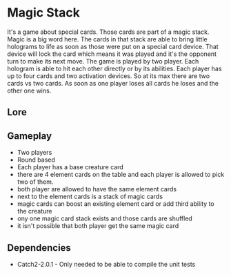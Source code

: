 # Magic Stack

It's a game about special cards. Those cards are part of a magic stack. Magic is a big word here.
The cards in that stack are able to bring little holograms to life as soon as those were put on a special
card device. That device will lock the card which means it was played and it's the opponent turn to make 
its next move. The game is played by two player. Each hologram is able to hit each other directly or by
its abilities. Each player has up to four cards and two activation devices. So at its max there are two cards
vs two cards. As soon as one player loses all cards he loses and the other one wins.

## Lore

## Gameplay

* Two players
* Round based
* Each player has a base creature card
* there are 4 element cards on the table and each player is allowed to pick two of them. 
* both player are allowed to have the same element cards
* next to the element cards is a stack of magic cards
* magic cards can boost an existing element card or add third ability to the creature
* ony one magic card stack exists and those cards are shuffled 
* it isn't possible that both player get the same magic card

## Dependencies

- Catch2-2.0.1 - Only needed to be able to compile the unit tests
